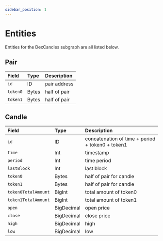 ```yaml
---
sidebar_position: 1
---
```


# Entities

Entities for the DexCandles subgraph are all listed below.

## Pair

| Field    | Type  | Description  |
| :------- | :---- | :----------- |
| `id`     | ID    | pair address |
| `token0` | Bytes | half of pair |
| `token1` | Bytes | half of pair |

## Candle

| Field               | Type       | Description                                      |
| :------------------ | :--------- | :----------------------------------------------- |
| `id`                | ID         | concatenation of time + period + token0 + token1 |
| `time`              | Int        | timestamp                                        |
| `period`            | Int        | time period                                      |
| `lastBlock`         | Int        | last block                                       |
| `token0`            | Bytes      | half of pair for candle                          |
| `token1`            | Bytes      | half of pair for candle                          |
| `token0TotalAmount` | BigInt     | total amount of token0                           |
| `token1TotalAmount` | BigInt     | total amount of token1                           |
| `open`              | BigDecimal | open price                                       |
| `close`             | BigDecimal | close price                                      |
| `high`              | BigDecimal | high                                             |
| `low`               | BigDecimal | low                                              |
